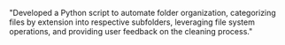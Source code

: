 "Developed a Python script to automate folder organization, categorizing files by extension into respective subfolders, leveraging file system operations, and providing user feedback on the cleaning process."
